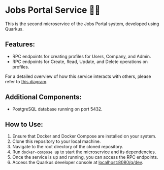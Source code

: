 # Jobs Portal Service 💼💵

This is the second microservice of the Jobs Portal system, developed using Quarkus.

## Features:

* RPC endpoints for creating profiles for Users, Company, and Admin.
* RPC endpoints for Create, Read, Update, and Delete operations on profiles.

For a detailed overview of how this service interacts with others, please refer to [this diagram](https://i.imgur.com/SECOND_MICROSERVICE_DIAGRAM.png).

## Additional Components:
* PostgreSQL database running on port 5432.

## How to Use:

1. Ensure that Docker and Docker Compose are installed on your system.
2. Clone this repository to your local machine.
3. Navigate to the root directory of the cloned repository.
4. Run `docker-compose up` to start the microservice and its dependencies.
5. Once the service is up and running, you can access the RPC endpoints.
6. Access the Quarkus developer console at [localhost:8080/q/dev](localhost:8080/q/dev).
